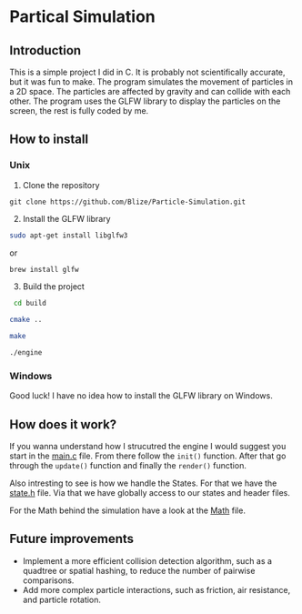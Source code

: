 # Partical Simulation

## Introduction

This is a simple project I did in C. It is probably not scientifically accurate, but it was fun to make. The program simulates the movement of particles in a 2D space.
The particles are affected by gravity and can collide with each other. The program uses the GLFW library to display the particles on the screen, the rest is fully coded by me.

## How to install

### Unix

1. Clone the repository

```
git clone https://github.com/Blize/Particle-Simulation.git
```

2. Install the GLFW library

```bash
sudo apt-get install libglfw3
```

or

```bash
brew install glfw
```

3. Build the project

```bash
 cd build
```

```bash
cmake ..
```

```bash
make
```

```bash
./engine
```

### Windows

Good luck! I have no idea how to install the GLFW library on Windows.

## How does it work?

If you wanna understand how I strucutred the engine I would suggest you start in the [main.c](src/main.c) file. From there follow the
`init()` function. After that go through the `update()` function and finally the `render()` function.

Also intresting to see is how we handle the States. For that we have the [state.h](src/state.h) file. Via that we have globally access
to our states and header files.

For the Math behind the simulation have a look at the [Math](Math.pdf) file.

## Future improvements

- Implement a more efficient collision detection algorithm, such as a quadtree or spatial hashing, to reduce the number of pairwise comparisons.
- Add more complex particle interactions, such as friction, air resistance, and particle rotation.
